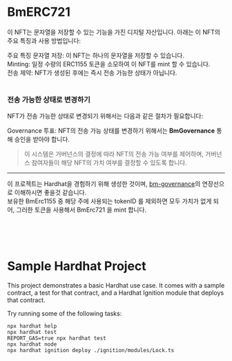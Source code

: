 # BmERC721

이 NFT는 문자열을 저장할 수 있는 기능을 가진 디지털 자산입니다. 아래는 이 NFT의 주요 특징과 사용 방법입니다:

주요 특징
문자열 저장: 이 NFT는 하나의 문자열을 저장할 수 있습니다.<br>
Minting: 일정 수량의 ERC1155 토큰을 소모하여 이 NFT를 mint 할 수 있습니다.<br>
전송 제약: NFT가 생성된 후에는 즉시 전송 가능한 상태가 아닙니다.<br>
<br>

### 전송 가능한 상태로 변경하기
NFT가 전송 가능한 상태로 변경되기 위해서는 다음과 같은 절차가 필요합니다:

Governance 투표: NFT의 전송 가능 상태를 변경하기 위해서는 **BmGovernance** 통해 승인을 받아야 합니다. <br>
> 이 시스템은 거버넌스의 결정에 따라 NFT의 전송 가능 여부를 제어하며, 거버넌스 참여자들이 해당 NFT의 가치 여부를 결정할 수 있도록 합니다.

<hr>

이 프로젝트는 Hardhat을 경험하기 위해 생성한 것이며, [bm-governance](https://github.com/bang9ming9/bm-governance)의 연장선으로 이해하시면 좋을것 같습니다. <br>
보유한 BmErc1155 중 해당 주에 사용되는 tokenID 를 제외하면 모두 가치가 없게 되어, 그러한 토큰을 사용해서 BmErc721 을 mint 합니다.


<br>
<br>
<br>

# Sample Hardhat Project

This project demonstrates a basic Hardhat use case. It comes with a sample contract, a test for that contract, and a Hardhat Ignition module that deploys that contract.

Try running some of the following tasks:

```shell
npx hardhat help
npx hardhat test
REPORT_GAS=true npx hardhat test
npx hardhat node
npx hardhat ignition deploy ./ignition/modules/Lock.ts
```
